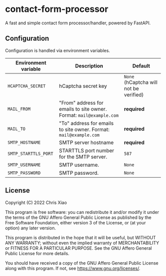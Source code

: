 # contact-form-processor

A fast and simple contact form processor/handler, powered by FastAPI.

## Configuration

Configuration is handled via environment variables.

| Environment variable | Description                                                         | Default                                |
| -------------------- | ------------------------------------------------------------------- | -------------------------------------- |
| `HCAPTCHA_SECRET`    | hCaptcha secret key                                                 | `None` (hCaptcha will not be verified) |
| `MAIL_FROM`          | "From" address for emails to site owner. Format: `mail@example.com` | **required**                           |
| `MAIL_TO`            | "To" address for emails to site owner. Format: `mail@example.com`   | **required**                           |
| `SMTP_HOSTNAME`      | SMTP server hostname                                                | **required**                           |
| `SMTP_STARTTLS_PORT` | STARTTLS port number for the SMTP server.                           | `587`                                  |
| `SMTP_USERNAME`      | SMTP username.                                                      | `None`                                 |
| `SMTP_PASSWORD`      | SMTP password.                                                      | `None`                                 |

## License

Copyright (C) 2022 Chris Xiao

This program is free software: you can redistribute it and/or modify it under the terms of the GNU Affero General Public
License as published by the Free Software Foundation, either version 3 of the License, or (at your option) any later
version.

This program is distributed in the hope that it will be useful, but WITHOUT ANY WARRANTY; without even the implied
warranty of MERCHANTABILITY or FITNESS FOR A PARTICULAR PURPOSE. See the GNU Affero General Public License for more
details.

You should have received a copy of the GNU Affero General Public License along with this program. If not, see
<https://www.gnu.org/licenses/>.
